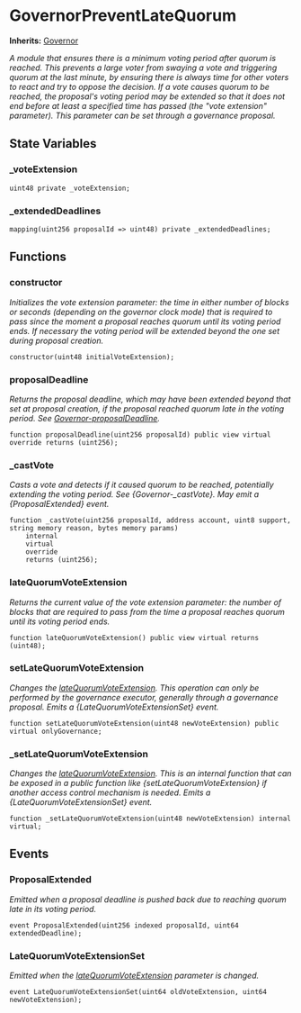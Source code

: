 # GovernorPreventLateQuorum
**Inherits:**
[Governor](/lib/openzeppelin-contracts/contracts/governance/Governor.sol/abstract.Governor.md)

*A module that ensures there is a minimum voting period after quorum is reached. This prevents a large voter from
swaying a vote and triggering quorum at the last minute, by ensuring there is always time for other voters to react
and try to oppose the decision.
If a vote causes quorum to be reached, the proposal's voting period may be extended so that it does not end before at
least a specified time has passed (the "vote extension" parameter). This parameter can be set through a governance
proposal.*


## State Variables
### _voteExtension

```solidity
uint48 private _voteExtension;
```


### _extendedDeadlines

```solidity
mapping(uint256 proposalId => uint48) private _extendedDeadlines;
```


## Functions
### constructor

*Initializes the vote extension parameter: the time in either number of blocks or seconds (depending on the
governor clock mode) that is required to pass since the moment a proposal reaches quorum until its voting period
ends. If necessary the voting period will be extended beyond the one set during proposal creation.*


```solidity
constructor(uint48 initialVoteExtension);
```

### proposalDeadline

*Returns the proposal deadline, which may have been extended beyond that set at proposal creation, if the
proposal reached quorum late in the voting period. See [Governor-proposalDeadline](/lib/openzeppelin-contracts/contracts/governance/IGovernor.sol/interface.IGovernor.md#proposaldeadline).*


```solidity
function proposalDeadline(uint256 proposalId) public view virtual override returns (uint256);
```

### _castVote

*Casts a vote and detects if it caused quorum to be reached, potentially extending the voting period. See
{Governor-_castVote}.
May emit a {ProposalExtended} event.*


```solidity
function _castVote(uint256 proposalId, address account, uint8 support, string memory reason, bytes memory params)
    internal
    virtual
    override
    returns (uint256);
```

### lateQuorumVoteExtension

*Returns the current value of the vote extension parameter: the number of blocks that are required to pass
from the time a proposal reaches quorum until its voting period ends.*


```solidity
function lateQuorumVoteExtension() public view virtual returns (uint48);
```

### setLateQuorumVoteExtension

*Changes the [lateQuorumVoteExtension](/lib/openzeppelin-contracts/contracts/governance/extensions/GovernorPreventLateQuorum.sol/abstract.GovernorPreventLateQuorum.md#latequorumvoteextension). This operation can only be performed by the governance executor,
generally through a governance proposal.
Emits a {LateQuorumVoteExtensionSet} event.*


```solidity
function setLateQuorumVoteExtension(uint48 newVoteExtension) public virtual onlyGovernance;
```

### _setLateQuorumVoteExtension

*Changes the [lateQuorumVoteExtension](/lib/openzeppelin-contracts/contracts/governance/extensions/GovernorPreventLateQuorum.sol/abstract.GovernorPreventLateQuorum.md#latequorumvoteextension). This is an internal function that can be exposed in a public function
like {setLateQuorumVoteExtension} if another access control mechanism is needed.
Emits a {LateQuorumVoteExtensionSet} event.*


```solidity
function _setLateQuorumVoteExtension(uint48 newVoteExtension) internal virtual;
```

## Events
### ProposalExtended
*Emitted when a proposal deadline is pushed back due to reaching quorum late in its voting period.*


```solidity
event ProposalExtended(uint256 indexed proposalId, uint64 extendedDeadline);
```

### LateQuorumVoteExtensionSet
*Emitted when the [lateQuorumVoteExtension](/lib/openzeppelin-contracts/contracts/governance/extensions/GovernorPreventLateQuorum.sol/abstract.GovernorPreventLateQuorum.md#latequorumvoteextension) parameter is changed.*


```solidity
event LateQuorumVoteExtensionSet(uint64 oldVoteExtension, uint64 newVoteExtension);
```

